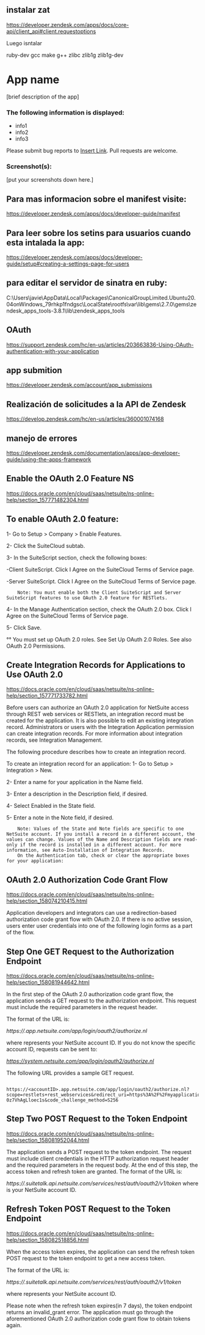 
## instalar zat
https://developer.zendesk.com/apps/docs/core-api/client_api#client.requestoptions

Luego isntalar 

ruby-dev
gcc
make
g++
zlibc
zlib1g
zlib1g-dev

# App name

[brief description of the app]

### The following information is displayed:

* info1
* info2
* info3

Please submit bug reports to [Insert Link](). Pull requests are welcome.

### Screenshot(s):
[put your screenshots down here.]

## Para mas informacion sobre el manifest visite:
https://developer.zendesk.com/apps/docs/developer-guide/manifest

## Para leer sobre los setins para usuarios cuando esta intalada la app:
https://developer.zendesk.com/apps/docs/developer-guide/setup#creating-a-settings-page-for-users


## para editar el servidor de sinatra en ruby:
C:\Users\javie\AppData\Local\Packages\CanonicalGroupLimited.Ubuntu20.04onWindows_79rhkp1fndgsc\LocalState\rootfs\var\lib\gems\2.7.0\gems\zendesk_apps_tools-3.8.1\lib\zendesk_apps_tools

## OAuth
https://support.zendesk.com/hc/en-us/articles/203663836-Using-OAuth-authentication-with-your-application


## app submition
https://developer.zendesk.com/account/app_submissions


## Realización de solicitudes a la API de Zendesk
https://develop.zendesk.com/hc/en-us/articles/360001074168




## manejo de errores
https://developer.zendesk.com/documentation/apps/app-developer-guide/using-the-apps-framework



## Enable the OAuth 2.0 Feature NS
https://docs.oracle.com/en/cloud/saas/netsuite/ns-online-help/section_157771482304.html

## To enable OAuth 2.0 feature:
1- Go to Setup > Company > Enable Features.

2- Click the SuiteCloud subtab.

3- In the SuiteScript section, check the following boxes:

  -Client SuiteScript. Click I Agree on the SuiteCloud Terms of Service page.

  -Server SuiteScript. Click I Agree on the SuiteCloud Terms of Service page.

        Note: You must enable both the Client SuiteScript and Server SuiteScript features to use OAuth 2.0 feature for RESTlets.
4- In the Manage Authentication section, check the OAuth 2.0 box. Click I Agree on the SuiteCloud Terms of Service page.

5- Click Save.

 °° You must set up OAuth 2.0 roles. See Set Up OAuth 2.0 Roles. See also OAuth 2.0 Permissions.




## Create Integration Records for Applications to Use OAuth 2.0
 https://docs.oracle.com/en/cloud/saas/netsuite/ns-online-help/section_157771733782.html


 Before users can authorize an OAuth 2.0 application for NetSuite access through REST web services or RESTlets, an integration record must be created for the application. It is also possible to edit an existing integration record. Administrators or users with the Integration Application permission can create integration records. For more information about integration records, see Integration Management.

The following procedure describes how to create an integration record.

To create an integration record for an application:
1- Go to Setup > Integration > New.

2- Enter a name for your application in the Name field.

3- Enter a description in the Description field, if desired.

4- Select Enabled in the State field.

5- Enter a note in the Note field, if desired.

        Note: Values of the State and Note fields are specific to one NetSuite account. If you install a record in a different account, the values can change. Values of the Name and Description fields are read-only if the record is installed in a different account. For more information, see Auto-Installation of Integration Records.
        On the Authentication tab, check or clear the appropriate boxes for your application:

## OAuth 2.0 Authorization Code Grant Flow
https://docs.oracle.com/en/cloud/saas/netsuite/ns-online-help/section_158074210415.html

Application developers and integrators can use a redirection-based authorization code grant flow with OAuth 2.0. If there is no active session, users enter user credentials into one of the following login forms as a part of the flow.

## Step One GET Request to the Authorization Endpoint
https://docs.oracle.com/en/cloud/saas/netsuite/ns-online-help/section_158081944642.html

In the first step of the OAuth 2.0 authorization code grant flow, the application sends a GET request to the authorization endpoint. This request must include the required parameters in the request header.

The format of the URL is:

*https://<accountID>.app.netsuite.com/app/login/oauth2/authorize.nl*

where <accountID> represents your NetSuite account ID. If you do not know the specific account ID, requests can be sent to:

*https://system.netsuite.com/app/login/oauth2/authorize.nl*



The following URL provides a sample GET request.

            https://<accountID>.app.netsuite.com/app/login/oauth2/authorize.nl?scope=restlets+rest_webservices&redirect_uri=https%3A%2F%2Fmyapplication.com%2Fnetsuite%2Foauth2callback&response_type=code&client_id=6794a3086e4f61a120350d01b8527aed3631472ef33412212495be65a8fc8d4c&state=ykv2XLx1BpT5Q0F3MRPHb94j&code_challenge=Who5QBshz2Mu1Mq6GuAknYA5TnjA-0z7VhAgLloec1s&code_challenge_method=S256 


## Step Two POST Request to the Token Endpoint
https://docs.oracle.com/en/cloud/saas/netsuite/ns-online-help/section_158081952044.html

The application sends a POST request to the token endpoint. The request must include client credentials in the HTTP authorization request header and the required parameters in the request body. At the end of this step, the access token and refresh token are granted.
The format of the URL is:

*https://<accountID>.suitetalk.api.netsuite.com/services/rest/auth/oauth2/v1/token*
where <accountID> is your NetSuite account ID.



## Refresh Token POST Request to the Token Endpoint
https://docs.oracle.com/en/cloud/saas/netsuite/ns-online-help/section_158082518856.html

When the access token expires, the application can send the refresh token POST request to the token endpoint to get a new access token.

The format of the URL is:

*https://<accountID>.suitetalk.api.netsuite.com/services/rest/auth/oauth2/v1/token*

where <accountID> represents your NetSuite account ID.



Please note when the refresh token expires(in 7 days), the token endpoint returns an invalid_grant error. The application must go through the aforementioned OAuth 2.0 authorization code grant flow to obtain tokens again.

